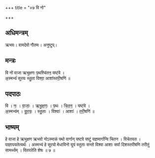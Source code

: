 +++
title = "०७ वि नो"

+++
## अधिमन्त्रम्
ऋभवः। वामदेवो गौतमः। अनुष्टुप्।

## मन्त्रः
वि नो॑ वाजा ऋभुक्षणः प॒थश्चि॑तन॒ यष्ट॑वे ।  
अ॒स्मभ्यं॑ सूरयः स्तु॒ता विश्वा॒ आशा॑स्तरी॒षणि॑ ॥

## पदपाठः
वि । नः॒ । वा॒जाः॒ । ऋ॒भु॒क्ष॒णः॒ । प॒थः । चि॒त॒न॒ । यष्ट॑वे ।  
अ॒स्मभ्य॑म् । सू॒र॒यः॒ । स्तु॒ताः । विश्वाः॑ । आशाः॑ । त॒री॒षणि॑ ॥

## भाष्यम्
हे वाजा हे ऋभुक्षण ऋभवो नोऽस्माकं पथो वार्गान् यष्टवे यष्टुं यज्ञमार्गान्वि चितन । विचेतयत । पाज्ञापयतेत्यर्थः । अस्मभ्यं हे सूरयो मेधाविनो यूयं स्तुताः सन्तो विश्वा आशाः सर्वा दिशस्तरीषणि तरीतुं सामर्थ्यम् । वितरतेति शेषः ॥ ७ ॥